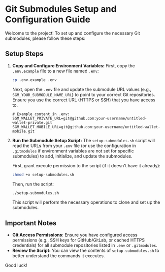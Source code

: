 # Git Submodules Setup and Configuration Guide

Welcome to the project!
To set up and configure the necessary Git submodules, please follow these steps:

## Setup Steps

1.  **Copy and Configure Environment Variables:**
    First, copy the `.env.example` file to a new file named `.env`:
    ```bash
    cp .env.example .env
    ```
    Next, open the `.env` file and update the submodule URL values (e.g., `SGM_YOUR_SUBMODULE_NAME_URL`) to point to your correct Git repositories. Ensure you use the correct URL (HTTPS or SSH) that you have access to.
    ```plaintext
    # Example content in .env:
    SGM_WALLET_PRIVATE_URL=git@github.com:your-username/untitled-wallet-private.git
    SGM_WALLET_MOBILE_URL=git@github.com:your-username/untitled-wallet-mobile.git
    ```

2.  **Run the Submodule Setup Script:**
    The `setup-submodules.sh` script will read the URLs from your `.env` file (or use the configuration in `.gitmodules` if environment variables are not set for specific submodules) to add, initialize, and update the submodules.

    First, grant execute permission to the script (if it doesn't have it already):
    ```bash
    chmod +x setup-submodules.sh
    ```
    Then, run the script:
    ```bash
    ./setup-submodules.sh
    ```
    This script will perform the necessary operations to clone and set up the submodules.

## Important Notes

*   **Git Access Permissions:** Ensure you have configured access permissions (e.g., SSH keys for GitHub/GitLab, or cached HTTPS credentials) for all submodule repositories listed in `.env` or `.gitmodules`.
*   **Review the Script:** You can view the contents of `setup-submodules.sh` to better understand the commands it executes.

Good luck! 